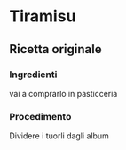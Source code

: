 # Tiramisu

## Ricetta originale

### Ingredienti

 vai a comprarlo in pasticceria
### Procedimento

Dividere i tuorli dagli album 

